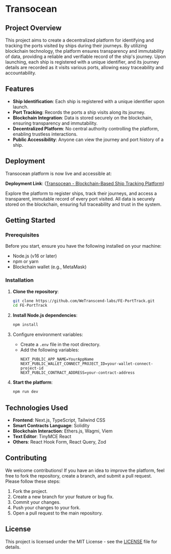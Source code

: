 
#  Transocean

## Project Overview

This project aims to create a decentralized platform for identifying and tracking the ports visited by ships during their journeys. By utilizing blockchain technology, the platform ensures transparency and immutability of data, providing a reliable and verifiable record of the ship's journey. Upon launching, each ship is registered with a unique identifier, and its journey details are recorded as it visits various ports, allowing easy traceability and accountability.

## Features

- **Ship Identification**: Each ship is registered with a unique identifier upon launch.
- **Port Tracking**: Records the ports a ship visits along its journey.
- **Blockchain Integration**: Data is stored securely on the blockchain, ensuring transparency and immutability.
- **Decentralized Platform**: No central authority controlling the platform, enabling trustless interactions.
- **Public Accessibility**: Anyone can view the journey and port history of a ship.

## Deployment

Transocean platform is now live and accessible at:

**Deployment Link**: ([Transocean - Blockchain-Based Ship Tracking Platform](https://transocean.vercel.app/))

Explore the platform to register ships, track their journeys, and access a transparent, immutable record of every port visited. All data is securely stored on the blockchain, ensuring full traceability and trust in the system.


## Getting Started

### Prerequisites

Before you start, ensure you have the following installed on your machine:

- Node.js (v16 or later)
- npm or yarn
- Blockchain wallet (e.g., MetaMask)

### Installation

1. **Clone the repository**:
    ```bash
    git clone https://github.com/WeTranscend-labs/FE-PortTrack.git
    cd FE-PortTrack
    ```

2. **Install Node.js dependencies**:
    ```bash
    npm install
    ```
3. Configure environment variables:
   - Create a `.env` file in the root directory.
   - Add the following variables:
     ```env
     NEXT_PUBLIC_APP_NAME=YourAppName
	 NEXT_PUBLIC_WALLET_CONNECT_PROJECT_ID=your-wallet-connect-project-id
	 NEXT_PUBLIC_CONTRACT_ADDRESS=your-contract-address
     ```

5. **Start the platform**:
    ```bash
    npm run dev
    ```

## Technologies Used

- **Frontend**: Next.js, TypeScript, Tailwind CSS
- **Smart Contracts Language**: Solidity
- **Blockchain Interaction**: Ethers.js, Wagmi, Viem
- **Text Editor**: TinyMCE React
- **Others**: React Hook Form, React Query, Zod

## Contributing

We welcome contributions! If you have an idea to improve the platform, feel free to fork the repository, create a branch, and submit a pull request. Please follow these steps:

1. Fork the project.
2. Create a new branch for your feature or bug fix.
3. Commit your changes.
4. Push your changes to your fork.
5. Open a pull request to the main repository.

## License

This project is licensed under the MIT License - see the [LICENSE](LICENSE) file for details.



